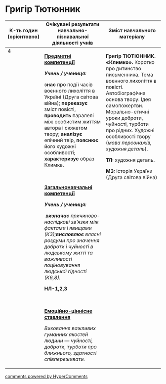 <div id="hypercomments_widget" class="js-hypercomments-widget invisible"></div>

# Григір Тютюнник

<table>
  <tr>
    <td width="10%" align="center"><b>К-ть годин (орієнтовно)</b></td>
    <td width="45%" align="center"><b>Очікувані результати навчально-пізнавальної діяльності учнів</b></td>
    <td width="45%" align="center"><b>Зміст навчального матеріалу</b></td>
  </tr>
<tbody>
  <tr>
<td width="10%" style="vertical-align:top !important;">4</td>
    <td width="45%" style="vertical-align:top !important;">
<p><strong><u>Предметні компетенції </u></strong></p>
<p><strong><em>Учень / учениця: </em></strong></p>
<p><strong>знає</strong> про події часів воєнного лихоліття в Україні (Друга світова війна); <strong>переказує</strong> зміст повісті, <strong>проводить</strong> паралелі між особистим життям автора і сюжетом твору; <strong>аналізує</strong> епічний твір, <strong>пояснює</strong> його художні особливості; <strong>характеризує</strong> образ Климка.</p>
<p>&nbsp;</p>
<p><strong><u>Загальнонавчальні компетенції</u></strong></p>
<p><strong><em>Учень / учениця:</em></strong></p>
<p><strong><em>&nbsp;визначає</em></strong><em> причиново-наслідкові зв&rsquo;язки між фактами і явищами (К3);<strong>висловлює</strong> власні роздуми про значення доброти і чуйності в людському житті та важливості поціновування людської гідності (К6,8).</em></p>
<p><strong>НЛ-1,2,3</strong></p>
<p><em>&nbsp;</em></p>
<p><strong><u>Емоційно-ціннісне ставлення</u></strong></p>
<p><em>Виховання важливих гуманних якостей людини &mdash; чуйності, доброти, турботи про ближнього, здатності співпереживати.</em></p> 
</td>
    <td width="45%" style="vertical-align:top !important;">
<p><strong>Григір ТЮТЮННИК. &laquo;Климко&raquo;. </strong>Коротко про дитинство письменника. Тема воєнного лихоліття в повісті. Автобіографічна основа твору. Ідея самопожертви. Морально-етичні уроки доброти, чуйності, турботи про рідних. Художні особливості твору (<em>мова персонажів, художня деталь</em>).</p>
<p><strong>ТЛ:</strong> художня деталь.</p>
<p><strong>МЗ:</strong> історія України (Друга світова війна)</p> </td>
  </tr>
</tbody>
</table>

<div class="js-hypercomments-container">
<a href="http://hypercomments.com" class="hc-link" title="comments widget">comments powered by HyperComments</a>
</div>